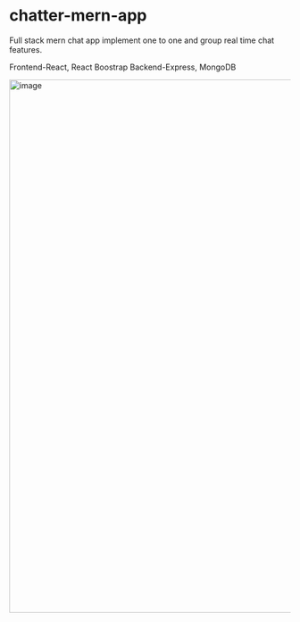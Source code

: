 # chatter-mern-app

Full stack mern chat app implement one to one and group real time chat features. 

Frontend-React, React Boostrap
Backend-Express, MongoDB

<img width="956" alt="image" src="https://github.com/PrashantSinghT99/chatter-mern-app/assets/52065013/4747484b-d548-4291-9438-71eca37ae56c">
